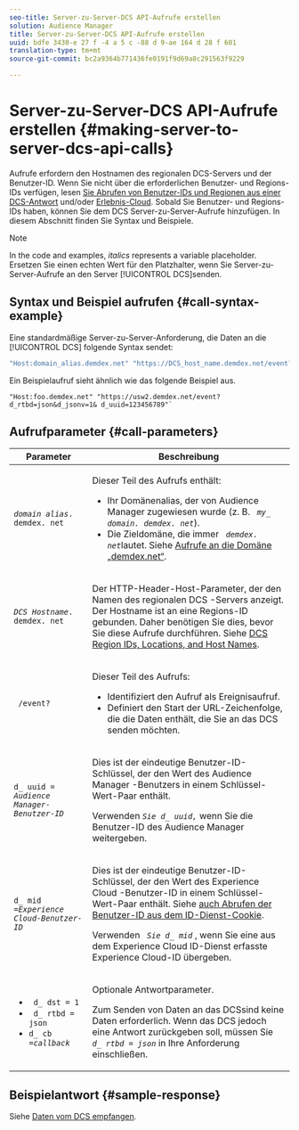 ```yaml
---
seo-title: Server-zu-Server-DCS API-Aufrufe erstellen
solution: Audience Manager
title: Server-zu-Server-DCS API-Aufrufe erstellen
uuid: bdfe 3430-e 27 f -4 a 5 c -88 d 9-ae 164 d 28 f 601
translation-type: tm+mt
source-git-commit: bc2a9364b771436fe0191f9d69a8c291563f9229

---
```



# Server-zu-Server-DCS API-Aufrufe erstellen {#making-server-to-server-dcs-api-calls}

Aufrufe erfordern den Hostnamen des regionalen DCS-Servers und der Benutzer-ID. Wenn Sie nicht über die erforderlichen Benutzer- und Regions-IDs verfügen, lesen [Sie Abrufen von Benutzer-IDs und Regionen aus einer DCS-Antwort](/help/using/api/dcs-intro/dcs-s2s/dcs-aam-ids.md) und/oder [Erlebnis-Cloud](/help/using/api/dcs-intro/dcs-s2s/dcs-mcid-ids.md). Sobald Sie Benutzer- und Regions-IDs haben, können Sie dem DCS Server-zu-Server-Aufrufe hinzufügen. In diesem Abschnitt finden Sie Syntax und Beispiele.

>[!NOTE]
>
>In the code and examples, *italics* represents a variable placeholder. Ersetzen Sie einen echten Wert für den Platzhalter, wenn Sie Server-zu-Server-Aufrufe an den Server [!UICONTROL DCS]senden.

## Syntax und Beispiel aufrufen {#call-syntax-example}

Eine standardmäßige Server-zu-Server-Anforderung, die Daten an die [!UICONTROL DCS] folgende Syntax sendet:

```js
"Host:domain_alias.demdex.net" "https://DCS_host_name.demdex.net/event?d_rtbd=json&d_jsonv=1&d_uuid=userID
```

Ein Beispielaufruf sieht ähnlich wie das folgende Beispiel aus.

```
"Host:foo.demdex.net" "https://usw2.demdex.net/event?d_rtbd=json&d_jsonv=1& d_uuid=123456789"`
```

## Aufrufparameter {#call-parameters}

<table id="table_3AF4466009B64F0C9CBE7904A4096E0C"> 
 <thead> 
  <tr> 
   <th colname="col1" class="entry"> Parameter </th> 
   <th colname="col2" class="entry"> Beschreibung </th> 
  </tr> 
 </thead>
 <tbody> 
  <tr> 
   <td colname="col1"> <p><code><i>domain alias</i>. demdex. net</code> </p> </td> 
   <td colname="col2"> <p>Dieser Teil des Aufrufs enthält: </p> <p> 
     <ul id="ul_3EDA9C7BA6794D06BCB07A75A9BD2372"> 
      <li id="li_74624CA78D6F4536A8164AE1FA1DECB9">Ihr Domänenalias, der von <span class="keyword"> Audience Manager zugewiesen wurde</span> (z. B. <i><code> my_ domain. demdex. net</code></i>). </li> 
      <li id="li_08ABE91CA247403AA480B3FB4BEF83BA">Die Zieldomäne, die immer <i><code> demdex. net</code></i>lautet. Siehe <a href="../../../reference/demdex-calls.md">Aufrufe an die Domäne „demdex.net“</a>. </li> 
     </ul> </p> </td> 
  </tr> 
  <tr> 
   <td colname="col1"> <p><code><i>DCS Hostname</i>. demdex. net</code> </p> </td> 
   <td colname="col2"> <p>Der HTTP-Header-Host-Parameter, der den Namen des regionalen <span class="wintitle"> DCS</span> -Servers anzeigt. Der Hostname ist an eine Regions-ID gebunden. Daher benötigen Sie dies, bevor Sie diese Aufrufe durchführen. Siehe <a href="../../../api/dcs-intro/dcs-api-reference/dcs-regions.md">DCS Region IDs, Locations, and Host Names</a>. </p> </td> 
  </tr> 
  <tr> 
   <td colname="col1"> <p><code> /event?</code> </p> </td> 
   <td colname="col2"> <p>Dieser Teil des Aufrufs: </p> <p> 
     <ul id="ul_6332444A305A4F12A7CBE471CA508516"> 
      <li id="li_1C5C111B2B0E4621B3FC0C20D6516041">Identifiziert den Aufruf als Ereignisaufruf. </li> 
      <li id="li_DBCE9B1C70604A629ECD7AC0A9052198">Definiert den Start der URL-Zeichenfolge, die die Daten enthält, die Sie an das DCS senden möchten. </li> 
     </ul> </p> </td> 
  </tr> 
  <tr> 
   <td colname="col1"> <p><code>d_ uuid = <i>Audience Manager-Benutzer-ID</i></code> </p> </td> 
   <td colname="col2"> <p>Dies ist der eindeutige Benutzer-ID-Schlüssel, der den Wert <span class="keyword"> des Audience Manager</span> -Benutzers in einem Schlüssel-Wert-Paar enthält. </p> <p>Verwenden <code><i>Sie d_ uuid,</i></code> wenn Sie die Benutzer-ID <span class="keyword"> des Audience Manager</span> weitergeben. </p> </td>
  </tr> 
  <tr> 
   <td colname="col1"> <p><code>d_ mid =<i>Experience Cloud-Benutzer-ID</i></code> </p> </td> 
   <td colname="col2"> <p>Dies ist der eindeutige Benutzer-ID-Schlüssel, der den Wert <span class="keyword"> des Experience Cloud</span> -Benutzer-ID in einem Schlüssel-Wert-Paar enthält. Siehe <a href="../../../api/dcs-intro/dcs-s2s/dcs-mcid-ids.md#get-user-ids-from-service-cookie"> auch Abrufen der Benutzer-ID aus dem ID-Dienst-Cookie</a>. </p> <p>Verwenden <i><code> Sie d_ mid</code></i> , wenn Sie eine <span class="keyword"> aus dem</span> <span class="keyword"> Experience Cloud</span> ID-Dienst erfasste Experience Cloud-ID übergeben. </p> </td> 
  </tr> 
  <tr> 
   <td colname="col1"> <p> 
     <ul id="ul_36E2C1A0538D4D2C94DFC1335720A524"> 
      <li id="li_8902EED431CE4F0189A94868FA52DB1F"><code> d_ dst = 1</code> </li> 
      <li id="li_4B6B29499D444E31808DE0A9AA0442D0"><code> d_ rtbd = json</code> </li> 
      <li id="li_3430CD0438604B83BE6437E6EC480816"><code>d_ cb =<i>callback</i></code> </li> 
     </ul> </p> </td> 
   <td colname="col2"> <p>Optionale Antwortparameter. </p> <p> Zum Senden von Daten an das <span class="wintitle"> DCS</span>sind keine Daten erforderlich. Wenn das <span class="wintitle"> DCS</span> jedoch eine Antwort zurückgeben soll, müssen Sie <i><code> d_ rtbd = json</code></i> in Ihre Anforderung einschließen. </p> </td> 
  </tr> 
 </tbody> 
</table>

## Beispielantwort {#sample-response}

Siehe [Daten vom DCS empfangen](../../../api/dcs-intro/dcs-event-calls/dcs-url-receive.md).
